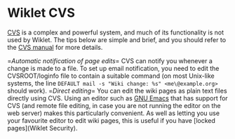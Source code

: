 # Wiklet CVS

[CVS](https://www.nongnu.org/cvs) is a complex and powerful system, and much of its functionality is not used by Wiklet. The tips below are simple and brief, and you should refer to the [CVS manual](https://www.gnu.org/software/trans-coord/manual/cvs/) for more details.

=_Automatic notification of page edits_=
   CVS can notify you whenever a change is made to a file. To set up email notification, you need to edit the CVSROOT/loginfo file to contain a suitable command (on most Unix-like systems, the line `DEFAULT mail -s "Wiki change: %s" <me\@example.org>` should work).
=_Direct editing_=
   You can edit the wiki pages as plain text files directly using CVS. Using an editor such as [GNU Emacs](https://www.gnu.org/software/emacs) that has support for CVS (and remote file editing, in case you are not running the editor on the web server) makes this particularly convenient. As well as letting you use your favourite editor to edit wiki pages, this is useful if you have [locked pages](Wiklet Security).
